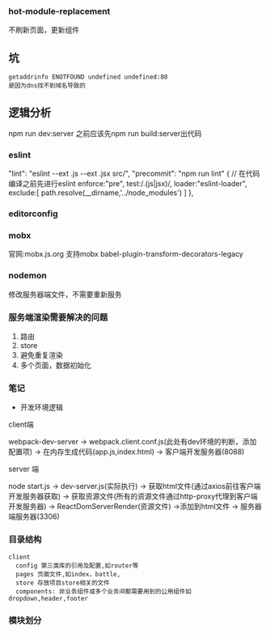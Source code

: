 ### hot-module-replacement

不刷新页面，更新组件


## 坑
```
getaddrinfo ENOTFOUND undefined undefined:80
是因为dns找不到域名导致的
```

## 逻辑分析

npm run dev:server 之前应该先npm run build:server出代码


### eslint
"lint": "eslint --ext .js --ext .jsx src/",
"precommit": "npm run lint"
      {
        // 在代码编译之前先进行eslint
        enforce:"pre",
        test:/.(js|jsx)/,
        loader:"eslint-loader",
        exclude:[
          path.resolve(__dirname,'../node_modules')
        ]
      },

### editorconfig

### mobx

官网:mobx.js.org
支持mobx
babel-plugin-transform-decorators-legacy


### nodemon
修改服务器端文件，不需要重新服务

### 服务端渲染需要解决的问题

1. 路由
2. store
3. 避免重复渲染
4. 多个页面，数据初始化

### 笔记

*  开发环境逻辑

client端

webpack-dev-server -> webpack.client.conf.js(此处有dev环境的判断，添加配置项) -> 在内存生成代码(app.js,index.html) -> 客户端开发服务器(8088)

server 端

node start.js -> dev-server.js(实际执行) -> 获取html文件(通过axios前往客户端开发服务器获取) -> 获取资源文件(所有的资源文件通过http-proxy代理到客户端开发服务器) -> ReactDomServerRender(资源文件) ->添加到html文件 -> 服务器端服务器(3306) 
                                        
### 目录结构

```
client
  config 第三类库的引用及配置,如router等
  pages 页面文件,如index，battle,
  store 存放项目store相关的文件
  components: 非业务组件或多个业务间都需要用到的公用组件如dropdown,header,footer

```

### 模块划分
